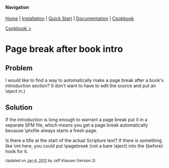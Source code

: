 #### Navigation

[Home](../home/README.md)  | [Installation](../installation/README.md) | [Quick Start](../quick-start/README.md) | [Documentation](../documentation/README.md) | [Cookbook ](../documentation/README.md) 

[Cookbook >](../README.md) 


# <span class="entry-title">Page break after book intro</span>


## <a name="TOC-Problem">Problem</a>

<a name="TOC-Problem">

I would like to find a way to automatically make a page break after a book's introduction section? (I don't want to have to edit the source and put an \eject in.)

</a>

## <a name="TOC-Problem"></a><a name="TOC-Solution">Solution</a>

<a name="TOC-Solution">

If the introduction is long enough to warrant a page break put it in a separate SFM file, which means you get a page break automatically because \ptxfile always starts a fresh page.

Is there a title at the start of the actual Scripture text? If there is something like \mt here, you could put \pagebreak (not a bare \eject) into the {before} hook for it.

</a></div>



<small>Updated on <abbr class="updated" title="2012-01-06T15:21:25.409Z">Jan 6, 2012</abbr> by <span class="author"><span class="vcard">Jeff Klassen</span> </span>(Version <span class="sites:revision">2</span>)</small>  

